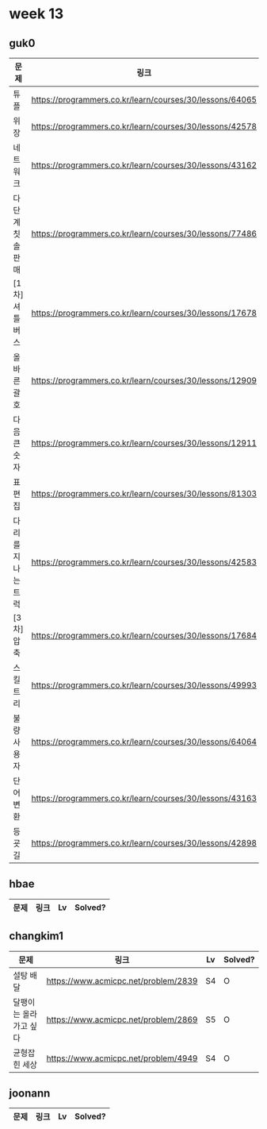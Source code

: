 # week 13

## guk0
| 문제 | 링크 | Lv  | Solved? |
| --- | --- | --- | --- |
| 튜플 | https://programmers.co.kr/learn/courses/30/lessons/64065 | LV2 | O |
| 위장 | https://programmers.co.kr/learn/courses/30/lessons/42578 | LV2 | O |
| 네트워크 | https://programmers.co.kr/learn/courses/30/lessons/43162 | LV3 | O |
| 다단계 칫솔 판매 | https://programmers.co.kr/learn/courses/30/lessons/77486 | LV3 | O |
| [1차] 셔틀버스 | https://programmers.co.kr/learn/courses/30/lessons/17678 | LV3 | O |
| 올바른 괄호 | https://programmers.co.kr/learn/courses/30/lessons/12909 | LV2 | O |
| 다음 큰 숫자 | https://programmers.co.kr/learn/courses/30/lessons/12911 | LV2 | O |
| 표 편집 | https://programmers.co.kr/learn/courses/30/lessons/81303 | LV3 | X |
| 다리를 지나는 트럭 | https://programmers.co.kr/learn/courses/30/lessons/42583 | LV2 | X |
| [3차] 압축 | https://programmers.co.kr/learn/courses/30/lessons/17684 | LV2 | O |
| 스킬트리 | https://programmers.co.kr/learn/courses/30/lessons/49993 | LV2 | O |
| 불량 사용자 | https://programmers.co.kr/learn/courses/30/lessons/64064 | LV3 | O |
| 단어 변환 | https://programmers.co.kr/learn/courses/30/lessons/43163 | LV3 | O |
| 등굣길 | https://programmers.co.kr/learn/courses/30/lessons/42898 | LV3 | O |
## hbae 
| 문제 | 링크 | Lv  | Solved? |
| --- | --- | --- | --- |

## changkim1
| 문제 | 링크 | Lv  | Solved? |
| --- | --- | --- | --- |
| 설탕 배달 | https://www.acmicpc.net/problem/2839 | S4 | O |
| 달팽이는 올라가고 싶다 | https://www.acmicpc.net/problem/2869 | S5 | O |
| 균형잡힌 세상 | https://www.acmicpc.net/problem/4949 | S4 | O |

## joonann
| 문제 | 링크 | Lv  | Solved? |
| --- | --- | --- | --- |
